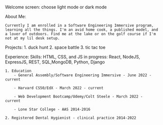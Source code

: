 Welcome screen: 
    choose light mode or dark mode

About Me:
    
    Currently I am enrolled in a Software Engineering Immersive program, learning all the things. I'm an avid home cook, a published model, and a lover of outdoors. Find me at the lake or on the golf course if I'm not at my lil desk setup.

Projects:
    1. duck hunt
    2. space battle
    3. tic tac toe



Experience:
    Skills: HTML, CSS, and JS
        in progress: React, NodeJS, ExpressJS, REST, SQL,MongoDB, Python, Django

    1. Education
        - General Assembly/Software Engineering Immersive - June 2022 - current

        - Harvard CS50/EdX - March 2022 - current

        - Web Development Bootcamp/Udemy/Colt Steele - March 2022 - current
           
        - Lone Star College - AAS 2014-2016

    2. Registered Dental Hygienist - clinical practice 2014-2022


